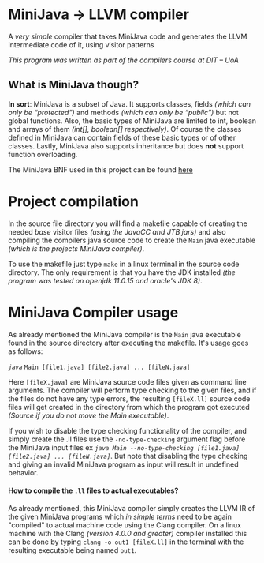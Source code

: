 

# MiniJava -> LLVM compiler

A *very simple* compiler that takes MiniJava code and generates the LLVM intermediate code of it, using visitor patterns

*This program was written as part of the compilers course at DIT – UoA*

## What is MiniJava though?

**In sort**: MiniJava is a subset of Java. It supports classes, fields *(which can only be “protected”)* and methods *(which can only be “public”)* but not global functions. Also, the basic types of MiniJava are limited to int, boolean and arrays of them *(int[], boolean[] respectively)*. Of course the classes defined in MiniJava can contain fields of these basic types or of other classes. Lastly, MiniJava also supports inheritance but does **not** support function overloading.

The MiniJava BNF used in this project can be found [here]( https://cgi.di.uoa.gr/~compilers/project_files/minijava-new-2022/minijava.html) 

# Project compilation
In the source file directory you will find a makefile capable of creating the needed *base* visitor files *(using the JavaCC and JTB jars)* and also compiling the compilers java source code to create the `Main` java executable *(which is the projects MiniJava compiler)*. 

To use the makefile just type `make` in a linux terminal in the source code directory. The only requirement is that you have the JDK installed *(the program was tested on openjdk 11.0.15 and oracle's JDK 8)*.

# MiniJava Compiler usage
As already mentioned the MiniJava compiler is the `Main` java executable found in the source directory after executing the makefile. It's usage goes as follows:

*`java`* `Main [file1.java] [file2.java] ... [fileN.java]`

Here `[fileX.java]` are MiniJava source code files given as command line arguments. The compiler will perform type checking to the given files, and if the files do not have any type errors, the resulting `[fileX.ll]` source code files will get created in the directory from which the program got executed *(Source if you do not move the Main executable)*.

If you wish to disable the type checking functionality of the compiler, and simply create the .ll files use the `-no-type-checking` argument flag before the MiniJava input files
ex *`java Main --no-type-checking [file1.java] [file2.java] ... [fileN.java]`*. But note that disabling the type checking and giving an invalid MiniJava program as input will result in undefined behavior.

#### How to compile the `.ll` files to actual executables?
As already mentioned, this MiniJava compiler simply creates the LLVM IR of the given MiniJava programs which *in simple terms* need to be again "compiled" to actual machine code using the Clang compiler. On a linux machine with the Clang *(version 4.0.0 and greater)* compiler installed this can be done by typing `clang -o out1 [fileX.ll]` in the terminal with the resulting executable being named `out1`.
